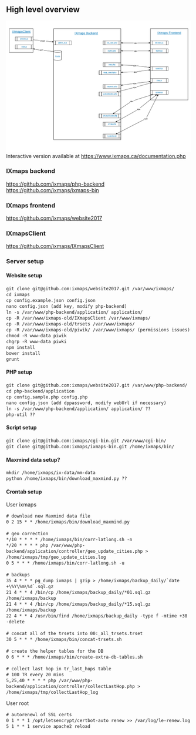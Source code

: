 ## High level overview

![IXmaps stack overview](./assets/imgs/stack-overview.png)
Interactive version available at https://www.ixmaps.ca/documentation.php

### IXmaps backend
https://github.com/ixmaps/php-backend  
https://github.com/ixmaps/ixmaps-bin

### IXmaps frontend
https://github.com/ixmaps/website2017

### IXmapsClient
https://github.com/ixmaps/IXmapsClient

### Server setup
#### Website setup
```
git clone git@github.com:ixmaps/website2017.git /var/www/ixmaps/
cd ixmaps
cp config.example.json config.json
nano config.json (add key, modify php-backend)
ln -s /var/www/php-backend/application/ application/
cp -R /var/www/ixmaps-old/IXmapsClient /var/www/ixmaps/
cp -R /var/www/ixmaps-old/trsets /var/www/ixmaps/
cp -R /var/www/ixmaps-old/piwik/ /var/www/ixmaps/ (permissions issues)
chmod -R www-data piwik
chgrp -R www-data piwki
npm install
bower install
grunt
```

#### PHP setup
```
git clone git@github.com:ixmaps/website2017.git /var/www/php-backend/
cd php-backend/application
cp config.sample.php config.php
nano config.json (add dppassword, modify webUrl if necessary)
ln -s /var/www/php-backend/application/ application/ ??
php-util ??
```

#### Script setup
```
git clone git@github.com:ixmaps/cgi-bin.git /var/www/cgi-bin/
git clone git@github.com:ixmaps/ixmaps-bin.git /home/ixmaps/bin/
```

#### Maxmind data setup?
```
mkdir /home/ixmaps/ix-data/mm-data
python /home/ixmaps/bin/download_maxmind.py ??
```

#### Crontab setup  
User ixmaps
```
# download new Maxmind data file
0 2 15 * * /home/ixmaps/bin/download_maxmind.py

# geo correction 
*/10 * * * * /home/ixmaps/bin/corr-latlong.sh -n
*/20 * * * * php /var/www/php-backend/application/controller/geo_update_cities.php > /home/ixmaps/tmp/geo_update_cities.log
0 5 * * * /home/ixmaps/bin/corr-latlong.sh -u

# backups
35 4 * * * pg_dump ixmaps | gzip > /home/ixmaps/backup_daily/`date +\%Y\%m\%d`.sql.gz
21 4 * * 4 /bin/cp /home/ixmaps/backup_daily/*01.sql.gz /home/ixmaps/backup
21 4 * * 4 /bin/cp /home/ixmaps/backup_daily/*15.sql.gz /home/ixmaps/backup
22 4 * * 4 /usr/bin/find /home/ixmaps/backup_daily -type f -mtime +30 -delete

# concat all of the trsets into 00:_all_trsets.trset
30 5 * * * /home/ixmaps/bin/concat-trsets.sh

# create the helper tables for the DB
0 6 * * * /home/ixmaps/bin/create-extra-db-tables.sh

# collect last hop in tr_last_hops table
# 100 TR every 20 mins
5,25,40 * * * * php /var/www/php-backend/application/controller/collectLastHop.php > /home/ixmaps/tmp/collectLastHop_log
```
User root
```
# autorenewl of SSL certs
0 1 * * 1 /opt/letsencrypt/certbot-auto renew >> /var/log/le-renew.log
5 1 * * 1 service apache2 reload
```
